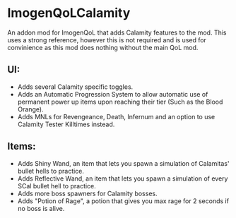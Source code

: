 # ImogenQoLCalamity

An addon mod for ImogenQoL that adds Calamity features to the mod. This uses a strong reference, however this is not required and is used for convinience as this mod does nothing without the main QoL mod.

## UI:

- Adds several Calamity specific toggles.
- Adds an Automatic Progression System to allow automatic use of permanent power up items upon reaching their tier (Such as the Blood Orange).
- Adds MNLs for Revengeance, Death, Infernum and an option to use Calamity Tester Killtimes instead.

## Items:

- Adds Shiny Wand, an item that lets you spawn a simulation of Calamitas' bullet hells to practice.
- Adds Reflective Wand, an item that lets you spawn a simulation of every SCal bullet hell to practice.
- Adds more boss spawners for Calamity bosses.
- Adds "Potion of Rage", a potion that gives you max rage for 2 seconds if no boss is alive.
